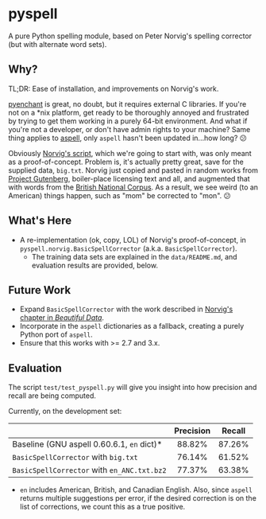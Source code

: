 pyspell
=======

A pure Python spelling module, based on Peter Norvig's spelling corrector (but with alternate word sets).

## Why?

TL;DR: Ease of installation, and improvements on Norvig's work.

[pyenchant](http://pythonhosted.org/pyenchant/) is great, no doubt, but it requires external C libraries.  If you're not on a *nix platform, get ready to be thoroughly annoyed and frustrated by trying to get them working in a purely 64-bit environment.  And what if you're not a developer, or don't have admin rights to your machine?  Same thing applies to [aspell](http://aspell.net/), only `aspell` hasn't been updated in...how long? :confused:

Obviously [Norvig's script](http://norvig.com/spell-correct.html), which we're going to start with, was only meant as a proof-of-concept.  Problem is, it's actually pretty great, save for the supplied data, `big.txt`.  Norvig just copied and pasted in random works from [Project Gutenberg](https://www.gutenberg.org/), boiler-place licensing text and all, and augmented that with words from the [British National Corpus](http://www.natcorp.ox.ac.uk/).  As a result, we see weird (to an American) things happen, such as "mom" be corrected to "mon". :confused:

## What's Here

* A re-implementation (ok, copy, LOL) of Norvig's proof-of-concept, in `pyspell.norvig.BasicSpellCorrector` (a.k.a. `BasicSpellCorrector`).
    - The training data sets are explained in the `data/README.md`, and evaluation results are provided, below.

## Future Work

* Expand `BasicSpellCorrector` with the work described in [Norvig's chapter in _Beautiful Data_](http://norvig.com/ngrams/).
* Incorporate in the `aspell` dictionaries as a fallback, creating a purely Python port of `aspell`.
* Ensure that this works with >= 2.7 and 3.x.

## Evaluation

The script `test/test_pyspell.py` will give you insight into how precision and recall are being computed.

Currently, on the development set:

|                                             | Precision | Recall |
|---------------------------------------------|:---------:|:------:|
| Baseline (GNU aspell 0.60.6.1, `en` dict)*  |    88.82% | 87.26% |
| `BasicSpellCorrector` with `big.txt`        |    76.14% | 61.52% |
| `BasicSpellCorrector` with `en_ANC.txt.bz2` |    77.37% | 63.38% |

* `en` includes American, British, and Canadian English.  Also, since `aspell` returns multiple suggestions per error, if the desired correction is on the list of corrections, we count this as a true positive.